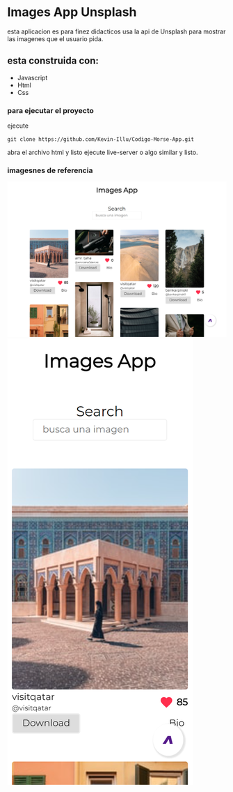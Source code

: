 # Images App Unsplash
esta aplicacion es para finez didacticos usa la api de Unsplash
para mostrar las imagenes que el usuario pida.

## esta construida con:
* Javascript
* Html
* Css

### para ejecutar el proyecto
ejecute 
```
git clone https://github.com/Kevin-Illu/Codigo-Morse-App.git
```
abra el archivo html y listo ejecute live-server o algo similar y listo.

### imagesnes de referencia
![vista pc](./assets/screen.png)
![vista de telefono](./assets/screen2.png)